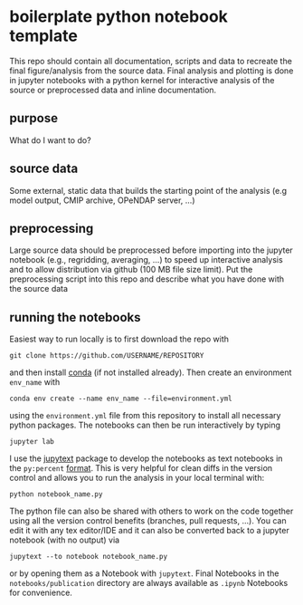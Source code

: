# boilerplate python notebook template
This repo should contain all documentation, scripts and data to recreate the final figure/analysis from the source data. Final analysis and plotting is done in jupyter notebooks with a python kernel for interactive analysis of the source or preprocessed data and inline documentation. 

## purpose
What do I want to do?

## source data
Some external, static data that builds the starting point of the analysis (e.g model output, CMIP archive, OPeNDAP server, ...) 

## preprocessing
Large source data should be preprocessed before importing into the jupyter notebook (e.g., regridding, averaging, ...) to speed up interactive analysis and to allow distribution via github (100 MB file size limit). Put the preprocessing script into this repo and describe what you have done with the source data

## running the notebooks
Easiest way to run locally is to first download the repo with

```
git clone https://github.com/USERNAME/REPOSITORY
``` 

and then install [conda](https://conda.io/projects/conda/en/latest/index.html) (if not installed already). Then create an environment `env_name` with 

```
conda env create --name env_name --file=environment.yml
``` 

using the `environment.yml` file from this repository to install all necessary python packages. The notebooks can then be run interactively by typing

```
jupyter lab
```

I use the [jupytext](https://jupytext.readthedocs.io/en/latest/index.html) package to develop the notebooks as text notebooks in the `py:percent` [format](https://jupytext.readthedocs.io/en/latest/formats-scripts.html#the-percent-format). This is very helpful for clean diffs in the version control and allows you to run the analysis in your local terminal with:

```
python notebook_name.py
```
The python file can also be shared with others to work on the code together using all the version control benefits (branches, pull requests, ...). You can edit it with any tex editor/IDE and it can also be converted back to a jupyter notebook (with no output) via
```
jupytext --to notebook notebook_name.py
```
or by opening them as a Notebook with `jupytext`. Final Notebooks in the `notebooks/publication` directory are always available as `.ipynb` Notebooks for convenience.

